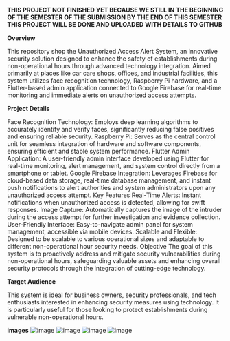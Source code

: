 **THIS PROJECT NOT FINISHED YET BECAUSE WE STILL IN THE BEGINNING OF THE SEMESTER OF THE SUBMISSION BY THE END OF THIS SEMESTER THIS PROJECT WILL BE DONE AND UPLOADED WITH DETAILS TO GITHUB**


**Overview**


This repository shop the Unauthorized Access Alert System, an innovative security solution designed to enhance the safety of establishments during non-operational hours through advanced technology integration. Aimed primarily at places like car care shops, offices, and industrial facilities, this system utilizes face recognition technology, Raspberry Pi hardware, and a Flutter-based admin application connected to Google Firebase for real-time monitoring and immediate alerts on unauthorized access attempts.


**Project Details**


Face Recognition Technology: Employs deep learning algorithms to accurately identify and verify faces, significantly reducing false positives and ensuring reliable security. Raspberry Pi: Serves as the central control unit for seamless integration of hardware and software components, ensuring efficient and stable system performance. Flutter Admin Application: A user-friendly admin interface developed using Flutter for real-time monitoring, alert management, and system control directly from a smartphone or tablet. Google Firebase Integration: Leverages Firebase for cloud-based data storage, real-time database management, and instant push notifications to alert authorities and system administrators upon any unauthorized access attempt. Key Features Real-Time Alerts: Instant notifications when unauthorized access is detected, allowing for swift responses. Image Capture: Automatically captures the image of the intruder during the access attempt for further investigation and evidence collection. User-Friendly Interface: Easy-to-navigate admin panel for system management, accessible via mobile devices. Scalable and Flexible: Designed to be scalable to various operational sizes and adaptable to different non-operational hour security needs. Objective The goal of this system is to proactively address and mitigate security vulnerabilities during non-operational hours, safeguarding valuable assets and enhancing overall security protocols through the integration of cutting-edge technology.


**Target Audience**


This system is ideal for business owners, security professionals, and tech enthusiasts interested in enhancing security measures using technology. It is particularly useful for those looking to protect establishments during vulnerable non-operational hours.


**images**
![image](https://github.com/Salahaldeen-code/MYFYP/assets/143083144/fd4d2045-feee-4cf7-88ac-1e4e3d3c4ef9)
![image](https://github.com/Salahaldeen-code/MYFYP/assets/143083144/7606409a-d627-4ddd-8bbd-f0915486dce4)
![image](https://github.com/Salahaldeen-code/MYFYP/assets/143083144/278b567c-09cd-490d-be48-e84b47043b16)
![image](https://github.com/Salahaldeen-code/MYFYP/assets/143083144/b46cf047-d733-44b3-9ac3-d1a503ce4ea1)

